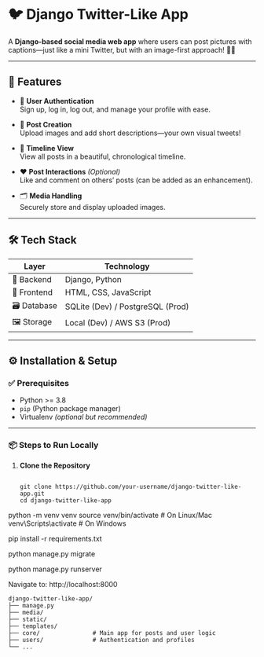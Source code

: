 # 🐦 Django Twitter-Like App

A **Django-based social media web app** where users can post pictures with captions—just like a mini Twitter, but with an image-first approach! 📸✨

---

## 🚀 Features

- 🔐 **User Authentication**  
  Sign up, log in, log out, and manage your profile with ease.

- 📝 **Post Creation**  
  Upload images and add short descriptions—your own visual tweets!

- 🧾 **Timeline View**  
  View all posts in a beautiful, chronological timeline.

- ❤️ **Post Interactions** *(Optional)*  
  Like and comment on others’ posts (can be added as an enhancement).

- 🗂️ **Media Handling**  
  Securely store and display uploaded images.

---

## 🛠️ Tech Stack

| Layer      | Technology                    |
|------------|-------------------------------|
| 🧠 Backend | Django, Python                |
| 🎨 Frontend| HTML, CSS, JavaScript         |
| 🗃️ Database| SQLite (Dev) / PostgreSQL (Prod) |
| 🖼️ Storage | Local (Dev) / AWS S3 (Prod)   |

---

## ⚙️ Installation & Setup

### ✅ Prerequisites

- Python >= 3.8
- `pip` (Python package manager)
- Virtualenv *(optional but recommended)*

---

### 📦 Steps to Run Locally

1. **Clone the Repository**
   ```
 
   git clone https://github.com/your-username/django-twitter-like-app.git
   cd django-twitter-like-app

python -m venv venv
source venv/bin/activate     # On Linux/Mac
venv\Scripts\activate        # On Windows

pip install -r requirements.txt

python manage.py migrate

python manage.py runserver

Navigate to: http://localhost:8000

```
django-twitter-like-app/
├── manage.py
├── media/
├── static/
├── templates/
├── core/               # Main app for posts and user logic
├── users/              # Authentication and profiles
└── ...
```

